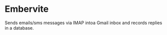 Embervite
=================

Sends emails/sms messages via IMAP intoa Gmail inbox and records replies in a database.



